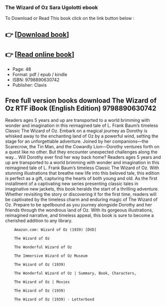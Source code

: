 ### The Wizard of Oz Sara Ugolotti ebook

To Download or Read This book click on the link button below :

## 👉  [**[Download book](http://ebooksharez.info/download.php?group=book&from=github.com&id=722098&lnk=1079 "Download book")**]

## 👉  [**[Read online book](http://ebooksharez.info/download.php?group=book&from=github.com&id=722098&lnk=1079 "Read online book")**]


* Page: 48
* Format: pdf / epub / kindle
* ISBN: 9798890630742
* Publisher: Clavis



## Free full version books download The Wizard of Oz RTF iBook (English Edition) 9798890630742



Readers ages 5 years and up are transported to a world brimming with wonder and imagination in this reimagined tale of L. Frank Baum’s timeless Classic The Wizard of Oz. Embark on a magical journey as Dorothy is whisked away to the enchanting land of Oz by a powerful wind, setting the stage for an unforgettable adventure. Joined by her companions—the Scarecrow, the Tin Man, and the Cowardly Lion—Dorothy ventures forth on a quest like no other. But they encounter unexpected challenges along the way… Will Dorothy ever find her way back home? Readers ages 5 years and up are transported to a world brimming with wonder and imagination in this reimagined tale of L. Frank Baum’s timeless Classic The Wizard of Oz. With stunning illustrations that breathe new life into this beloved tale, this edition is perfect as a gift, capturing the hearts of both young and old. As the first installment of a captivating new series presenting classic tales in imaginative new jackets, this book heralds the start of a thrilling adventure. Whether revisiting the story or discovering it for the first time, readers will be captivated by the timeless charm and enduring magic of The Wizard of Oz. Prepare to be spellbound as you journey alongside Dorothy and her friends through the wondrous land of Oz. With its gorgeous illustrations, reimagined narrative, and timeless appeal, this book is sure to become a cherished addition to any library.


        Amazon.com: Wizard of Oz (1939) [DVD]
        
        The Wizard of Oz
        
        The Wonderful Wizard of Oz
        
        The Immersive Wizard of Oz Museum
        
        The Wizard of Oz (1939)
        
        The Wonderful Wizard of Oz | Summary, Book, Characters,
        
        The Wizard of Oz | Movies
        
        The Wizard of Oz (1939)
        
        The Wizard of Oz (1939) - Letterboxd
        
    




